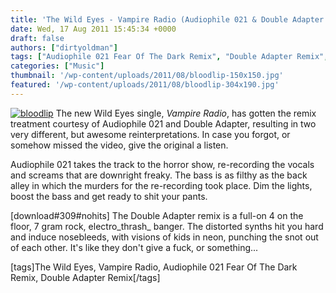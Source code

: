 ```yaml
---
title: 'The Wild Eyes - Vampire Radio (Audiophile 021 & Double Adapter Remixes!)'
date: Wed, 17 Aug 2011 15:45:34 +0000
draft: false
authors: ["dirtyoldman"]
tags: ["Audiophile 021 Fear Of The Dark Remix", "Double Adapter Remix", "The Wild Eyes", "Vampire Radio"]
categories: ["Music"]
thumbnail: '/wp-content/uploads/2011/08/bloodlip-150x150.jpg'
featured: '/wp-content/uploads/2011/08/bloodlip-304x190.jpg'
---
```


[![](/wp-content/uploads/2011/08/bloodlip.jpg "bloodlip")](/2011/08/17/the-wild-eyes-vampire-radio-audiophile-021-double-adapter-remixes/bloodlip/) The new Wild Eyes single, _Vampire Radio_, has gotten the remix treatment courtesy of Audiophile 021 and Double Adapter, resulting in two very different, but awesome reinterpretations. In case you forgot, or somehow missed the video, give the original a listen.

Audiophile 021 takes the track to the horror show, re-recording the vocals and screams that are downright freaky. The bass is as filthy as the back alley in which the murders for the re-recording took place. Dim the lights, boost the bass and get ready to shit your pants.

\[download#309#nohits\]   The Double Adapter remix is a full-on 4 on the floor, 7 gram rock, electro_thrash_ banger. The distorted synths hit you hard and induce nosebleeds, with visions of kids in neon, punching the snot out of each other. It's like they don't give a fuck, or something...

\[tags\]The Wild Eyes, Vampire Radio, Audiophile 021 Fear Of The Dark Remix, Double Adapter Remix\[/tags\]
